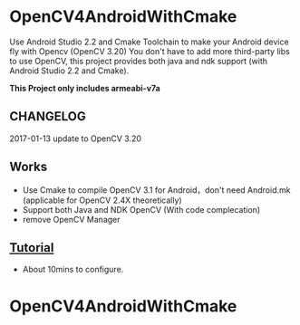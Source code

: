 # OpenCV4AndroidWithCmake
Use Android Studio 2.2 and Cmake Toolchain to make your Android device fly with Opencv (OpenCV 3.20)
You don't have to add more third-party libs to use OpenCV, this project provides both java and ndk support (with Android Studio 2.2 and Cmake).

**This Project only includes armeabi-v7a**

## CHANGELOG

2017-01-13
update to OpenCV 3.20

## Works
* Use Cmake to compile OpenCV 3.1 for Android，don't need Android.mk (applicable for OpenCV 2.4X theoretically)
* Support both Java and NDK OpenCV (With code complecation)
* remove OpenCV Manager

## [Tutorial](http://blog.csdn.net/martin20150405/article/details/53284442)
* About 10mins to configure.
# OpenCV4AndroidWithCmake
